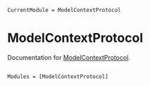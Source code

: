 ```@meta
CurrentModule = ModelContextProtocol
```

# ModelContextProtocol

Documentation for [ModelContextProtocol](https://github.com/JuliaSMLM/ModelContextProtocol.jl).

```@index
```

```@autodocs
Modules = [ModelContextProtocol]
```
